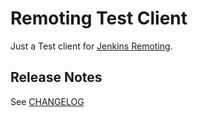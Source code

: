 Remoting Test Client
====

Just a Test client for [Jenkins Remoting](https://github.com/jenkinsci/remoting).

## Release Notes

See [CHANGELOG](CHANGELOG.md)
